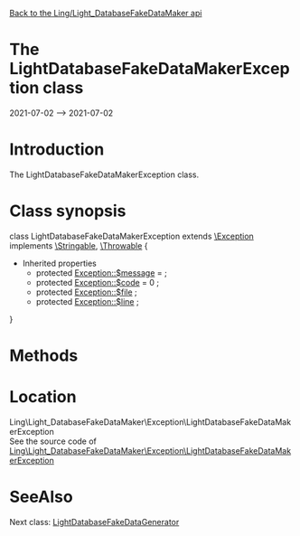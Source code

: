 [Back to the Ling/Light_DatabaseFakeDataMaker api](https://github.com/lingtalfi/Light_DatabaseFakeDataMaker/blob/master/doc/api/Ling/Light_DatabaseFakeDataMaker.md)



The LightDatabaseFakeDataMakerException class
================
2021-07-02 --> 2021-07-02






Introduction
============

The LightDatabaseFakeDataMakerException class.



Class synopsis
==============


class <span class="pl-k">LightDatabaseFakeDataMakerException</span> extends [\Exception](http://php.net/manual/en/class.exception.php) implements [\Stringable](https://wiki.php.net/rfc/stringable), [\Throwable](http://php.net/manual/en/class.throwable.php) {

- Inherited properties
    - protected  [Exception::$message](#property-message) =  ;
    - protected  [Exception::$code](#property-code) = 0 ;
    - protected  [Exception::$file](#property-file) ;
    - protected  [Exception::$line](#property-line) ;

}






Methods
==============






Location
=============
Ling\Light_DatabaseFakeDataMaker\Exception\LightDatabaseFakeDataMakerException<br>
See the source code of [Ling\Light_DatabaseFakeDataMaker\Exception\LightDatabaseFakeDataMakerException](https://github.com/lingtalfi/Light_DatabaseFakeDataMaker/blob/master/Exception/LightDatabaseFakeDataMakerException.php)



SeeAlso
==============
Next class: [LightDatabaseFakeDataGenerator](https://github.com/lingtalfi/Light_DatabaseFakeDataMaker/blob/master/doc/api/Ling/Light_DatabaseFakeDataMaker/Generator/LightDatabaseFakeDataGenerator.md)<br>
